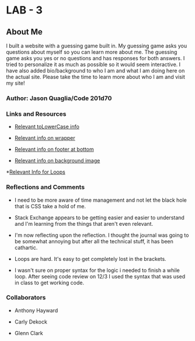 # LAB - 3

## About Me

I built a website with a guessing game built in. My guessing game asks you questions about myself so you can learn more about me. The guessing game asks you yes or no questions and has responses for both answers. I tried to personalize it as much as possible so it would seem interactive. I have also added bio/background to who I am and what I am doing here on the actual site. Please take the time to learn more about who I am and visit my site!

### Author: Jason Quaglia/Code 201d70

### Links and Resources

* [Relevant toLowerCase info](https://developer.mozilla.org/en-US/docs/Web/JavaScript/Reference/Global_Objects/String/toLowerCase)

* [Relevant info on wrapper](https://stackoverflow.com/questions/5275410/what-is-the-correct-way-to-do-a-css-wrapper)

* [Relevant info on footer at bottom](https://www.freecodecamp.org/news/how-to-keep-your-footer-where-it-belongs-59c6aa05c59c/)

* [Relevant info on background image](https://www.codesdope.com/blog/article/fixed-background-scrolling-effect-using-css/)

*[Relevant Info for Loops](https://stackoverflow.com/questions/47787313/javascript-creating-a-guess-the-word-game)

### Reflections and Comments

* I need to be more aware of time management and not let the black hole that is CSS take a hold of me.

* Stack Exchange appears to be getting easier and easier to understand and I'm learning from the things that aren't even relevant.

* I'm now reflecting upon the reflection. I thought the journal was going to be somewhat annoying but after all the technical stuff, it has been cathartic.

* Loops are hard. It's easy to get completely lost in the brackets.

* I wasn't sure on proper syntax for the logic i needed to finish a while loop. After seeing code review on 12/3 I used the syntax that was used in class to get working code.

### Collaborators

* Anthony Hayward

* Carly Dekock

* Glenn Clark
